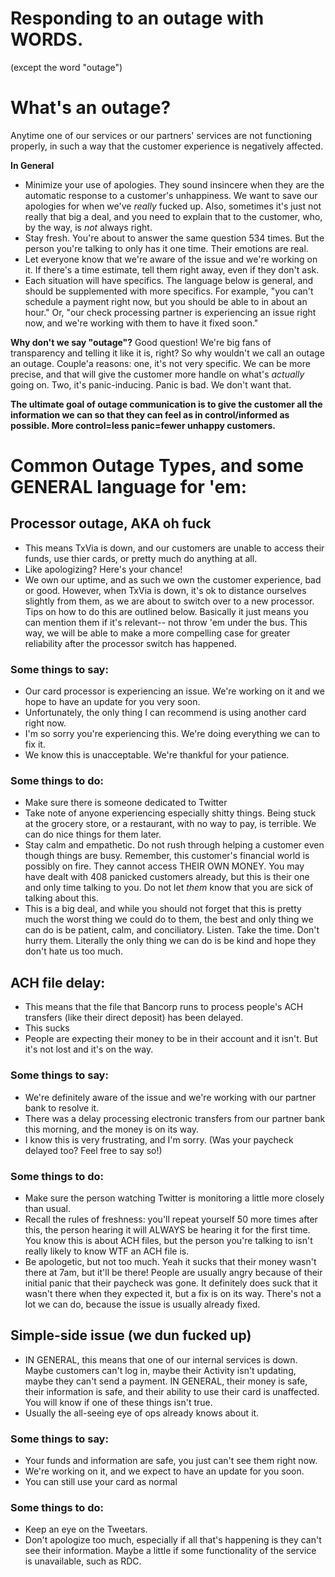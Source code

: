 # Responding to an outage with WORDS.
(except the word "outage")


# What's an outage?

Anytime one of our services or our partners' services are not functioning properly, in such a way that the customer experience is negatively affected.

**In General**

- Minimize your use of apologies. They sound insincere when they are the automatic response to a customer's unhappiness. We want to save our apologies for when we've *really* fucked up. Also, sometimes it's just not really that big a deal, and you need to explain that to the customer, who, by the way, is *not* always right.
- Stay fresh. You're about to answer the same question 534 times. But the person you're talking to only has it one time. Their emotions are real.
- Let everyone know that we're aware of the issue and we're working on it. If there's a time estimate, tell them right away, even if they don't ask.
- Each situation will have specifics. The language below is general, and should be supplemented with more specifics. For example, "you can't schedule a payment right now, but you should be able to in about an hour." Or, "our check processing partner is experiencing an issue right now, and we're working with them to have it fixed soon."

**Why don't we say "outage"?** Good question! We're big fans of transparency and telling it like it is, right? So why wouldn't we call an outage an outage. Couple'a reasons: one, it's not very specific. We can be more precise, and that will give the customer more handle on what's *actually* going on. Two, it's panic-inducing. Panic is bad. We don't want that.

**The ultimate goal of outage communication is to give the customer all the information we can so that they can feel as in control/informed as possible. More control=less panic=fewer unhappy customers.**

# Common Outage Types, and some GENERAL language for 'em:

## Processor outage, AKA oh fuck 

- This means TxVia is down, and our customers are unable to access their funds, use thier cards, or pretty much do anything at all.
- Like apologizing? Here's your chance!
- We own our uptime, and as such we own the customer experience, bad or good. However, when TxVia is down, it's ok to distance ourselves slightly from them, as we are about to switch over to a new processor. Tips on how to do this are outlined below. Basically it just means you can mention them if it's relevant-- not throw 'em under the bus. This way, we will be able to make a more compelling case for greater reliability after the processor switch has happened.

### Some things to say:

- Our card processor is experiencing an issue. We're working on it and we hope to have an update for you very soon.
- Unfortunately, the only thing I can recommend is using another card right now.
- I'm so sorry you're experiencing this. We're doing everything we can to fix it.
- We know this is unacceptable. We're thankful for your patience.

### Some things to do:
- Make sure there is someone dedicated to Twitter
- Take note of anyone experiencing especially shitty things. Being stuck at the grocery store, or a restaurant, with no way to pay, is terrible. We can do nice things for them later.
- Stay calm and empathetic. Do not rush through helping a customer even though things are busy. Remember, this customer's financial world is possibly on fire. They cannot access THEIR OWN MONEY. You may have dealt with 408 panicked customers already, but this is their one and only time talking to you. Do not let *them* know that you are sick of talking about this.
- This is a big deal, and while you should not forget that this is pretty much the worst thing we could do to them, the best and only thing we can do is be patient, calm, and conciliatory. Listen. Take the time. Don't hurry them. Literally the only thing we can do is be kind and hope they don't hate us too much.

## ACH file delay:
- This means that the file that Bancorp runs to process people's ACH transfers (like their direct deposit) has been delayed. 
- This sucks
- People are expecting their money to be in their account and it isn't. But it's not lost and it's on the way.

### Some things to say:

- We're definitely aware of the issue and we're working with our partner bank to resolve it. 
- There was a delay processing electronic transfers from our partner bank this morning, and the money is on its way.
- I know this is very frustrating, and I'm sorry. (Was your paycheck delayed too? Feel free to say so!)

### Some things to do:

- Make sure the person watching Twitter is monitoring a little more closely than usual.
- Recall the rules of freshness: you'll repeat yourself 50 more times after this, the person hearing it will ALWAYS be hearing it for the first time. You know this is about ACH files, but the person you're talking to isn't really likely to know WTF an ACH file is.
- Be apologetic, but not too much. Yeah it sucks that their money wasn't there at 7am, but it'll be there! People are usually angry because of their initial panic that their paycheck was gone. It definitely does suck that it wasn't there when they expected it, but a fix is on its way. There's not a lot we can do, because the issue is usually already fixed.


## Simple-side issue (we dun fucked up)
- IN GENERAL, this means that one of our internal services is down. Maybe customers can't log in, maybe their Activity isn't updating, maybe they can't send a payment. IN GENERAL, their money is safe, their information is safe, and their ability to use their card is unaffected. You will know if one of these things isn't true.
- Usually the all-seeing eye of ops already knows about it. 

### Some things to say:
- Your funds and information are safe, you just can't see them right now.
- We're working on it, and we expect to have an update for you soon.
- You can still use your card as normal


### Some things to do:
- Keep an eye on the Tweetars.
- Don't apologize too much, especially if all that's happening is they can't see their information. Maybe a little if some functionality of the service is unavailable, such as RDC.
